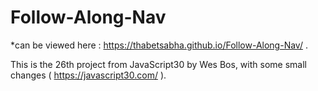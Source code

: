 # Follow-Along-Nav

*can be viewed here : https://thabetsabha.github.io/Follow-Along-Nav/ .

This is the 26th project from JavaScript30 by Wes Bos, with some small changes ( https://javascript30.com/ ).
